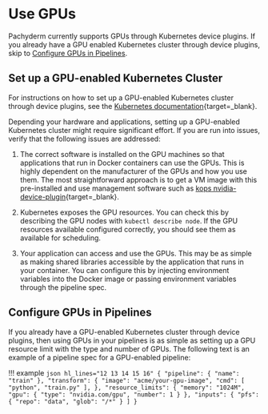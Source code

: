 # Use GPUs

Pachyderm currently supports GPUs through Kubernetes device plugins. If you
already have a GPU enabled Kubernetes cluster through device plugins,
skip to [Configure GPUs in Pipelines](#configure-gpus-in-pipelines).

## Set up a GPU-enabled Kubernetes Cluster

For instructions on how to set up a GPU-enabled Kubernetes cluster
through device plugins, see the [Kubernetes documentation](https://kubernetes.io/docs/tasks/manage-gpus/scheduling-gpus/){target=_blank}.

Depending your hardware and applications, setting up a GPU-enabled
Kubernetes cluster might require significant effort. If you are run
into issues, verify that the following issues are addressed:

1. The correct software is installed on the GPU machines so
that applications that run in Docker containers can use the GPUs. This is
highly dependent on the manufacturer of the GPUs and how you use them.
The most straightforward approach is to get a VM image with this
pre-installed and use management software such as
[kops nvidia-device-plugin](https://github.com/kubernetes/kops/tree/master/hooks/nvidia-device-plugin){target=_blank}.

2. Kubernetes exposes the GPU resources. You can check this by
describing the GPU nodes with `kubectl describe node`. If the GPU resources
available configured correctly, you should see them as available for scheduling.

3. Your application can access and use the GPUs. This may be as simple as making
shared libraries accessible by the application that runs in your container. You
can  configure this by injecting environment variables into the Docker image or
passing environment variables through the pipeline spec.

## Configure GPUs in Pipelines

If you already have a GPU-enabled Kubernetes cluster through device plugins,
then using GPUs in your pipelines is as simple as setting up a GPU resource
limit with the type and number of GPUs. The following text is an example
of a pipeline spec for a GPU-enabled pipeline:

!!! example
    ```json hl_lines="12 13 14 15 16"
    {
      "pipeline": {
        "name": "train"
      },
      "transform": {
        "image": "acme/your-gpu-image",
        "cmd": [
          "python",
          "train.py"
        ],
      },
      "resource_limits": {
        "memory": "1024M",
        "gpu": {
          "type": "nvidia.com/gpu",
          "number": 1
        }
      },
      "inputs": {
        "pfs": {
          "repo": "data",
          "glob": "/*"
        }
      ]
    }
    ```
